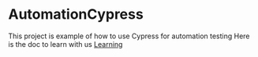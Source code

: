 # AutomationCypress
This project  is  example of how to use Cypress for automation testing
Here is the doc to learn with us
[Learning](https://github.com/ImRLopezAG/Learning/tree/main/TESTING%20Learnig)